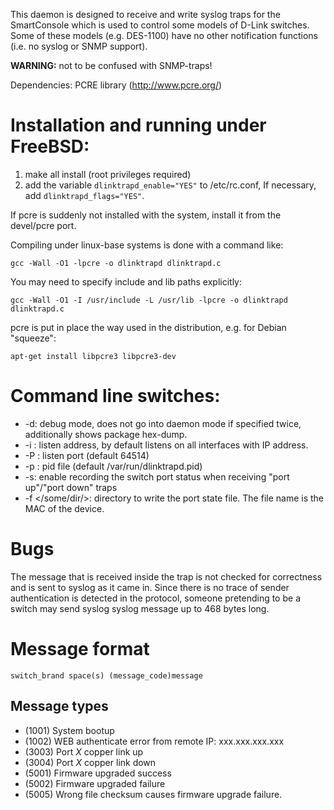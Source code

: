 This daemon is designed to receive and write syslog traps for the
SmartConsole which is used to control some models of
D-Link switches. Some of these models (e.g. DES-1100) have no other
notification functions (i.e. no syslog or SNMP support).

**WARNING:** not to be confused with SNMP-traps!

Dependencies: PCRE library (http://www.pcre.org/)

# Installation and running under FreeBSD:
1. make all install (root privileges required)
1. add the variable `dlinktrapd_enable="YES"` to /etc/rc.conf,
   If necessary, add `dlinktrapd_flags="YES"`.

If pcre is suddenly not installed with the system, install it from the devel/pcre port.

Compiling under linux-base systems is done with a command like:

    gcc -Wall -O1 -lpcre -o dlinktrapd dlinktrapd.c

You may need to specify include and lib paths explicitly:

    gcc -Wall -O1 -I /usr/include -L /usr/lib -lpcre -o dlinktrapd dlinktrapd.c

pcre is put in place the way used in the distribution, e.g. for
Debian "squeeze":

    apt-get install libpcre3 libpcre3-dev

# Command line switches:

* -d: debug mode, does not go into daemon mode if specified twice,
    additionally shows package hex-dump.
* -i <IP>: listen address, by default listens on all interfaces with IP address.
* -P <port>: listen port (default 64514)
* -p <file>: pid file (default /var/run/dlinktrapd.pid)
* -s: enable recording the switch port status when receiving "port up"/"port down" traps
* -f </some/dir/>: directory to write the port state file. The file name is the MAC of the device.

# Bugs
The message that is received inside the trap is not checked for correctness and is sent
to syslog as it came in. Since there is no trace of sender authentication
is detected in the protocol, someone pretending to be a switch may send syslog
syslog message up to 468 bytes long.


# Message format
    switch_brand space(s) (message_code)message

## Message types
* (1001) System bootup
* (1002) WEB authenticate error from remote IP: xxx.xxx.xxx.xxx
* (3003) Port *X* copper link up
* (3004) Port *X* copper link down
* (5001) Firmware upgraded success
* (5002) Firmware upgraded failure
* (5005) Wrong file checksum causes firmware upgrade failure.
